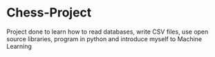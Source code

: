 # Chess-Project
Project done to learn how to read databases, write CSV files, use open source libraries, program in python and introduce myself to Machine Learning
